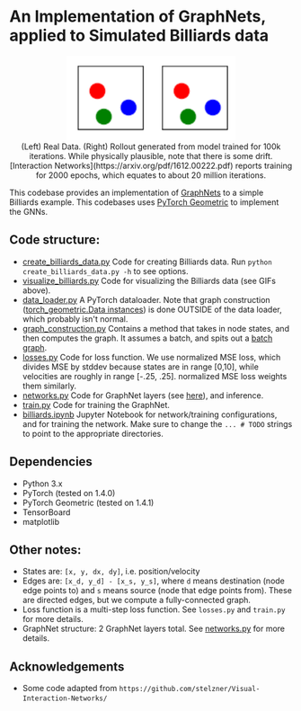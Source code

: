 # An Implementation of GraphNets, applied to Simulated Billiards data

<center><img src="real.gif" width="150"/><img src="rollout.gif" width="150" /><figcaption>(Left) Real Data. (Right) Rollout generated from model trained for 100k iterations. While physically plausible, note that there is some drift. [Interaction Networks](https://arxiv.org/pdf/1612.00222.pdf) reports training for 2000 epochs, which equates to about 20 million iterations.</figcaption></center>

This codebase provides an implementation of [GraphNets](https://arxiv.org/abs/1806.01261) to a simple Billiards example. This codebases uses [PyTorch Geometric](https://pytorch-geometric.readthedocs.io/en/latest/) to implement the GNNs.

## Code structure:

* [create\_billiards\_data.py](create_billiards_data.py) Code for creating Billiards data. Run `python create_billiards_data.py -h` to see options. 
* [visualize\_billiards.py](visualize_billiards.py) Code for visualizing the Billiards data (see GIFs above).
* [data_loader.py](data_loader.py) A PyTorch dataloader. Note that graph construction ([torch_geometric.Data instances](https://pytorch-geometric.readthedocs.io/en/latest/notes/introduction.html#data-handling-of-graphs)) is done OUTSIDE of the data loader, which probably isn't normal.
* [graph_construction.py](graph_construction.py) Contains a method that takes in node states, and then computes the graph. It assumes a batch, and spits out a [batch graph](https://pytorch-geometric.readthedocs.io/en/latest/notes/introduction.html#mini-batches). 
* [losses.py](losses.py) Code for loss function. We use normalized MSE loss, which divides MSE by stddev because states are in range [0,10], while velocities are roughly in range [-.25, .25]. normalized MSE loss weights them similarly.
* [networks.py](networks.py) Code for GraphNet layers (see [here](https://pytorch-geometric.readthedocs.io/en/latest/_modules/torch_geometric/nn/meta.html#MetaLayer)), and inference.
* [train.py](train.py) Code for training the GraphNet. 
* [billiards.ipynb](billiards.ipynb) Jupyter Notebook for network/training configurations, and for training the network. Make sure to change the `... # TODO` strings to point to the appropriate directories.

## Dependencies
* Python 3.x
* PyTorch (tested on 1.4.0)
* PyTorch Geometric (tested on 1.4.1)
* TensorBoard
* matplotlib

## Other notes:
* States are: `[x, y, dx, dy]`, i.e. position/velocity
* Edges are: `[x_d, y_d] - [x_s, y_s]`, where `d` means destination (node edge points to) and `s` means source (node that edge points from). These are directed edges, but we compute a fully-connected graph.
* Loss function is a multi-step loss function. See `losses.py` and `train.py` for more details.
* GraphNet structure: 2 GraphNet layers total. See [networks.py](networks.py) for more details.

## Acknowledgements
* Some code adapted from `https://github.com/stelzner/Visual-Interaction-Networks/`
